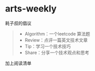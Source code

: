 # arts-weekly

耗子叔的倡议

> - Algorithm：一个leetcode 算法题
> - Review：点评一篇英文技术文章
> - Tip：学习一个技术技巧
> - Share：分享一个技术观点和思考

加上阅读清单


